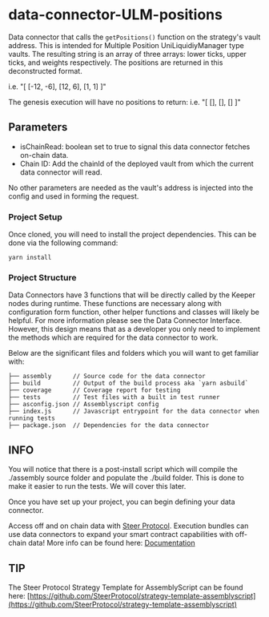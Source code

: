 # data-connector-ULM-positions

Data connector that calls the `getPositions()` function on the strategy's vault address. This is intended for Multiple Position UniLiquidiyManager type vaults.
The resulting string is an array of three arrays: lower ticks, upper ticks, and weights respectively. The positions are returned in this deconstructed format.

i.e. "[ [-12, -6], [12, 6], [1, 1] ]"

The genesis execution will have no positions to return:
i.e. "[ [], [], [] ]"

## Parameters

- isChainRead: boolean set to true to signal this data connector fetches on-chain data.
- Chain ID: Add the chainId of the deployed vault from which the current data connector will read.

No other parameters are needed as the vault's address is injected into the config and used in forming the request.

### Project Setup

Once cloned, you will need to install the project dependencies. This can be done via the following command:

  `yarn install`

### Project Structure

Data Connectors have 3 functions that will be directly called by the Keeper nodes during runtime. These functions are necessary along with configuration form function, other helper functions and classes will likely be helpful. For more information please see the Data Connector Interface. However, this design means that as a developer you only need to implement the methods which are required for the data connector to work.

Below are the significant files and folders which you will want to get familiar with:
```
├── assembly      // Source code for the data connector
├── build         // Output of the build process aka `yarn asbuild`
├── coverage      // Coverage report for testing
├── tests         // Test files with a built in test runner
├── asconfig.json // Assemblyscript config
├── index.js      // Javascript entrypoint for the data connector when running tests
├── package.json  // Dependencies for the data connector
```

## INFO

You will notice that there is a post-install script which will compile the ./assembly source folder and populate the ./build folder. This is done to make it easier to run the tests. We will cover this later.

Once you have set up your project, you can begin defining your data connector.

Access off and on chain data with [Steer Protocol](https://steer.finance). Execution bundles can use data connectors to expand your smart contract capabilities with off-chain data! More info can be found here: [Documentation](https://docs.steer.finance/data-connectors/writing-a-data-connector)

## TIP

The Steer Protocol Strategy Template for AssemblyScript can be found here: [https://github.com/SteerProtocol/strategy-template-assemblyscript](https://github.com/SteerProtocol/strategy-template-assemblyscript)
